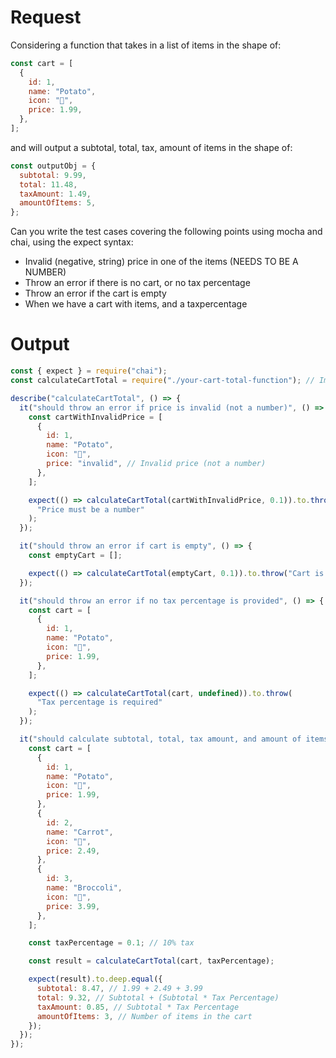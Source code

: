 # Request

Considering a function that takes in a list of items in the shape of:

```js
const cart = [
  {
    id: 1,
    name: "Potato",
    icon: "🥔",
    price: 1.99,
  },
];
```

and will output a subtotal, total, tax, amount of items in the shape of:

```js
const outputObj = {
  subtotal: 9.99,
  total: 11.48,
  taxAmount: 1.49,
  amountOfItems: 5,
};
```

Can you write the test cases covering the following points using mocha and chai, using the expect syntax:

- Invalid (negative, string) price in one of the items (NEEDS TO BE A NUMBER)
- Throw an error if there is no cart, or no tax percentage
- Throw an error if the cart is empty
- When we have a cart with items, and a taxpercentage

# Output

```jsx
const { expect } = require("chai");
const calculateCartTotal = require("./your-cart-total-function"); // Import your cart total function here

describe("calculateCartTotal", () => {
  it("should throw an error if price is invalid (not a number)", () => {
    const cartWithInvalidPrice = [
      {
        id: 1,
        name: "Potato",
        icon: "🥔",
        price: "invalid", // Invalid price (not a number)
      },
    ];

    expect(() => calculateCartTotal(cartWithInvalidPrice, 0.1)).to.throw(
      "Price must be a number"
    );
  });

  it("should throw an error if cart is empty", () => {
    const emptyCart = [];

    expect(() => calculateCartTotal(emptyCart, 0.1)).to.throw("Cart is empty");
  });

  it("should throw an error if no tax percentage is provided", () => {
    const cart = [
      {
        id: 1,
        name: "Potato",
        icon: "🥔",
        price: 1.99,
      },
    ];

    expect(() => calculateCartTotal(cart, undefined)).to.throw(
      "Tax percentage is required"
    );
  });

  it("should calculate subtotal, total, tax amount, and amount of items correctly", () => {
    const cart = [
      {
        id: 1,
        name: "Potato",
        icon: "🥔",
        price: 1.99,
      },
      {
        id: 2,
        name: "Carrot",
        icon: "🥕",
        price: 2.49,
      },
      {
        id: 3,
        name: "Broccoli",
        icon: "🥦",
        price: 3.99,
      },
    ];

    const taxPercentage = 0.1; // 10% tax

    const result = calculateCartTotal(cart, taxPercentage);

    expect(result).to.deep.equal({
      subtotal: 8.47, // 1.99 + 2.49 + 3.99
      total: 9.32, // Subtotal + (Subtotal * Tax Percentage)
      taxAmount: 0.85, // Subtotal * Tax Percentage
      amountOfItems: 3, // Number of items in the cart
    });
  });
});
```
